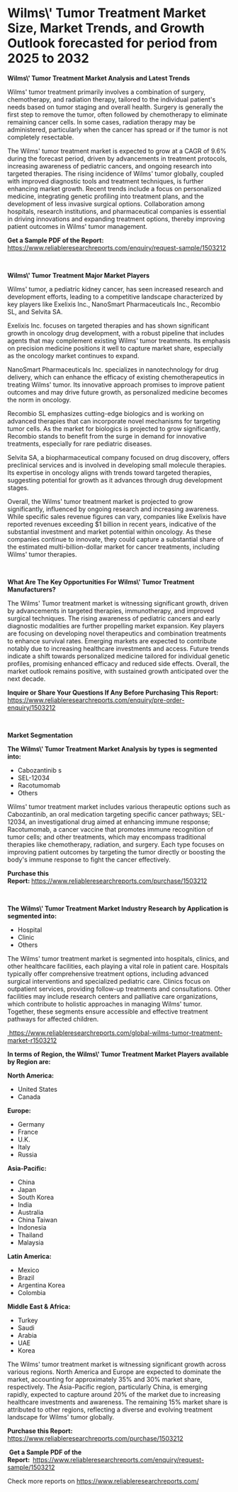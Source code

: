 <p><h1>Wilms\' Tumor Treatment Market Size, Market Trends, and Growth Outlook forecasted for period from 2025 to 2032</h1></p><p><strong>Wilms\' Tumor Treatment Market Analysis and Latest Trends</strong></p>
<p><p>Wilms' tumor treatment primarily involves a combination of surgery, chemotherapy, and radiation therapy, tailored to the individual patient's needs based on tumor staging and overall health. Surgery is generally the first step to remove the tumor, often followed by chemotherapy to eliminate remaining cancer cells. In some cases, radiation therapy may be administered, particularly when the cancer has spread or if the tumor is not completely resectable. </p><p>The Wilms' tumor treatment market is expected to grow at a CAGR of 9.6% during the forecast period, driven by advancements in treatment protocols, increasing awareness of pediatric cancers, and ongoing research into targeted therapies. The rising incidence of Wilms' tumor globally, coupled with improved diagnostic tools and treatment techniques, is further enhancing market growth. Recent trends include a focus on personalized medicine, integrating genetic profiling into treatment plans, and the development of less invasive surgical options. Collaboration among hospitals, research institutions, and pharmaceutical companies is essential in driving innovations and expanding treatment options, thereby improving patient outcomes in Wilms' tumor management.</p></p>
<p><strong>Get a Sample PDF of the Report:&nbsp;</strong> <a href="https://www.reliableresearchreports.com/enquiry/request-sample/1503212?utm_campaign=2641&utm_medium=2&utm_source=Github&utm_content=ia&utm_term=23032025&utm_id=wilms-tumor-treatment">https://www.reliableresearchreports.com/enquiry/request-sample/1503212</a></p>
<p>&nbsp;</p>
<p><strong>Wilms\' Tumor Treatment Major Market Players</strong></p>
<p><p>Wilms' tumor, a pediatric kidney cancer, has seen increased research and development efforts, leading to a competitive landscape characterized by key players like Exelixis Inc., NanoSmart Pharmaceuticals Inc., Recombio SL, and Selvita SA. </p><p>Exelixis Inc. focuses on targeted therapies and has shown significant growth in oncology drug development, with a robust pipeline that includes agents that may complement existing Wilms' tumor treatments. Its emphasis on precision medicine positions it well to capture market share, especially as the oncology market continues to expand.</p><p>NanoSmart Pharmaceuticals Inc. specializes in nanotechnology for drug delivery, which can enhance the efficacy of existing chemotherapeutics in treating Wilms' tumor. Its innovative approach promises to improve patient outcomes and may drive future growth, as personalized medicine becomes the norm in oncology. </p><p>Recombio SL emphasizes cutting-edge biologics and is working on advanced therapies that can incorporate novel mechanisms for targeting tumor cells. As the market for biologics is projected to grow significantly, Recombio stands to benefit from the surge in demand for innovative treatments, especially for rare pediatric diseases.</p><p>Selvita SA, a biopharmaceutical company focused on drug discovery, offers preclinical services and is involved in developing small molecule therapies. Its expertise in oncology aligns with trends toward targeted therapies, suggesting potential for growth as it advances through drug development stages.</p><p>Overall, the Wilms' tumor treatment market is projected to grow significantly, influenced by ongoing research and increasing awareness. While specific sales revenue figures can vary, companies like Exelixis have reported revenues exceeding $1 billion in recent years, indicative of the substantial investment and market potential within oncology. As these companies continue to innovate, they could capture a substantial share of the estimated multi-billion-dollar market for cancer treatments, including Wilms' tumor therapies.</p></p>
<p>&nbsp;</p>
<p><strong>What Are The Key Opportunities For Wilms\' Tumor Treatment Manufacturers?</strong></p>
<p><p>The Wilms' Tumor treatment market is witnessing significant growth, driven by advancements in targeted therapies, immunotherapy, and improved surgical techniques. The rising awareness of pediatric cancers and early diagnostic modalities are further propelling market expansion. Key players are focusing on developing novel therapeutics and combination treatments to enhance survival rates. Emerging markets are expected to contribute notably due to increasing healthcare investments and access. Future trends indicate a shift towards personalized medicine tailored for individual genetic profiles, promising enhanced efficacy and reduced side effects. Overall, the market outlook remains positive, with sustained growth anticipated over the next decade.</p></p>
<p><strong>Inquire or Share Your Questions If Any Before Purchasing This Report:</strong> <a href="https://www.reliableresearchreports.com/enquiry/pre-order-enquiry/1503212?utm_campaign=2641&utm_medium=2&utm_source=Github&utm_content=ia&utm_term=23032025&utm_id=wilms-tumor-treatment">https://www.reliableresearchreports.com/enquiry/pre-order-enquiry/1503212</a></p>
<p>&nbsp;</p>
<p><strong>Market Segmentation</strong></p>
<p><strong>The Wilms\' Tumor Treatment Market Analysis by types is segmented into:</strong></p>
<p><ul><li>Cabozantinib s</li><li>SEL-12034</li><li>Racotumomab</li><li>Others</li></ul></p>
<p><p>Wilms' tumor treatment market includes various therapeutic options such as Cabozantinib, an oral medication targeting specific cancer pathways; SEL-12034, an investigational drug aimed at enhancing immune response; Racotumomab, a cancer vaccine that promotes immune recognition of tumor cells; and other treatments, which may encompass traditional therapies like chemotherapy, radiation, and surgery. Each type focuses on improving patient outcomes by targeting the tumor directly or boosting the body's immune response to fight the cancer effectively.</p></p>
<p><strong>Purchase this Report:&nbsp;</strong><a href="https://www.reliableresearchreports.com/purchase/1503212?utm_campaign=2641&utm_medium=2&utm_source=Github&utm_content=ia&utm_term=23032025&utm_id=wilms-tumor-treatment">https://www.reliableresearchreports.com/purchase/1503212</a></p>
<p>&nbsp;</p>
<p><strong>The Wilms\' Tumor Treatment Market Industry Research by Application is segmented into:</strong></p>
<p><ul><li>Hospital</li><li>Clinic</li><li>Others</li></ul></p>
<p><p>The Wilms' tumor treatment market is segmented into hospitals, clinics, and other healthcare facilities, each playing a vital role in patient care. Hospitals typically offer comprehensive treatment options, including advanced surgical interventions and specialized pediatric care. Clinics focus on outpatient services, providing follow-up treatments and consultations. Other facilities may include research centers and palliative care organizations, which contribute to holistic approaches in managing Wilms' tumor. Together, these segments ensure accessible and effective treatment pathways for affected children.</p></p>
<p><a href="https://www.reliableresearchreports.com/global-wilms-tumor-treatment-market-r1503212?utm_campaign=2641&utm_medium=2&utm_source=Github&utm_content=ia&utm_term=23032025&utm_id=wilms-tumor-treatment">&nbsp;https://www.reliableresearchreports.com/global-wilms-tumor-treatment-market-r1503212</a></p>
<p><strong>In terms of Region, the Wilms\' Tumor Treatment Market Players available by Region are:</strong></p>
<p>
    <p> <strong> North America: </strong>
        <ul>
            <li>United States</li>
            <li>Canada</li>
        </ul>
        </p> 
    <p> <strong> Europe: </strong>
        <ul>
            <li>Germany</li>
            <li>France</li>
            <li>U.K.</li>
            <li>Italy</li>
            <li>Russia</li>
        </ul>
        </p> 
    <p> <strong> Asia-Pacific: </strong>
        <ul>
            <li>China</li>
            <li>Japan</li>
            <li>South Korea</li>
            <li>India</li>
            <li>Australia</li>
            <li>China Taiwan</li>
            <li>Indonesia</li>
            <li>Thailand</li>
            <li>Malaysia</li>
        </ul>
        </p> 
    <p> <strong> Latin America: </strong>
        <ul>
            <li>Mexico</li>
            <li>Brazil</li>
            <li>Argentina Korea</li>
            <li>Colombia</li>
        </ul>
        </p> 
    <p> <strong> Middle East & Africa: </strong>
        <ul>
            <li>Turkey</li>
            <li>Saudi</li>
            <li>Arabia</li>
            <li>UAE</li>
            <li>Korea</li>
        </ul>
    </p>
    </p>
<p><p>The Wilms' tumor treatment market is witnessing significant growth across various regions. North America and Europe are expected to dominate the market, accounting for approximately 35% and 30% market share, respectively. The Asia-Pacific region, particularly China, is emerging rapidly, expected to capture around 20% of the market due to increasing healthcare investments and awareness. The remaining 15% market share is attributed to other regions, reflecting a diverse and evolving treatment landscape for Wilms' tumor globally.</p></p>
<p><strong>Purchase this Report: </strong><a href="https://www.reliableresearchreports.com/purchase/1503212?utm_campaign=2641&utm_medium=2&utm_source=Github&utm_content=ia&utm_term=23032025&utm_id=wilms-tumor-treatment">https://www.reliableresearchreports.com/purchase/1503212</a></p>
<p>&nbsp;<strong>Get a Sample PDF of the Report:&nbsp;&nbsp;</strong><a href="https://www.reliableresearchreports.com/enquiry/request-sample/1503212?utm_campaign=2641&utm_medium=2&utm_source=Github&utm_content=ia&utm_term=23032025&utm_id=wilms-tumor-treatment">https://www.reliableresearchreports.com/enquiry/request-sample/1503212</a></p>
<p><strong></strong></p>
<p>Check more reports on <a href="https://www.reliableresearchreports.com/?utm_campaign=2641&utm_medium=2&utm_source=Github&utm_content=ia&utm_term=23032025&utm_id=wilms-tumor-treatment">https://www.reliableresearchreports.com/</a></p>